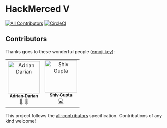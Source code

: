 # HackMerced V
[![All Contributors](https://img.shields.io/badge/all_contributors-1-orange.svg?style=flat-square)](#contributors)
[![CircleCI](https://circleci.com/gh/HackMerced/HackMerced-V.svg?style=svg)](https://circleci.com/gh/HackMerced/HackMerced-V)

## Contributors

Thanks goes to these wonderful people ([emoji key](https://allcontributors.org/docs/en/emoji-key)):

<!-- ALL-CONTRIBUTORS-LIST:START - Do not remove or modify this section -->
<!-- prettier-ignore -->
<table>
  <tr>
    <td align="center">
      <a href="http://linkedin.com/in/adriandarian/">
        <img src="https://avatars0.githubusercontent.com/u/23567187?v=4" width="100px;" alt="Adrian Darian"/>
        <br />
        <sub>
          <b>Adrian Darian</b>
        </sub>
      </a>
      <br />
      <a href="#review-adriandarian" title="Reviewed Pull Requests">👀</a> 
      <a href="#projectManagement-adriandarian" title="Project Management">📆</a>
    </td>
    <td align="center">
      <a href="http://shivgupta.xyz">
        <img src="https://avatars3.githubusercontent.com/u/15200155?v=4" width="100px;" alt="Shiv Gupta"/>
        <br />
        <sub>
          <b>Shiv Gupta</b>
        </sub>
      </a>
      <br />
      <a href="https://github.com/HackMerced/HackMerced-V/commits?author=shiv248" title="Code">💻</a>
    </td>
  </tr>
</table>

<!-- ALL-CONTRIBUTORS-LIST:END -->

This project follows the [all-contributors](https://github.com/all-contributors/all-contributors) specification. Contributions of any kind welcome!
